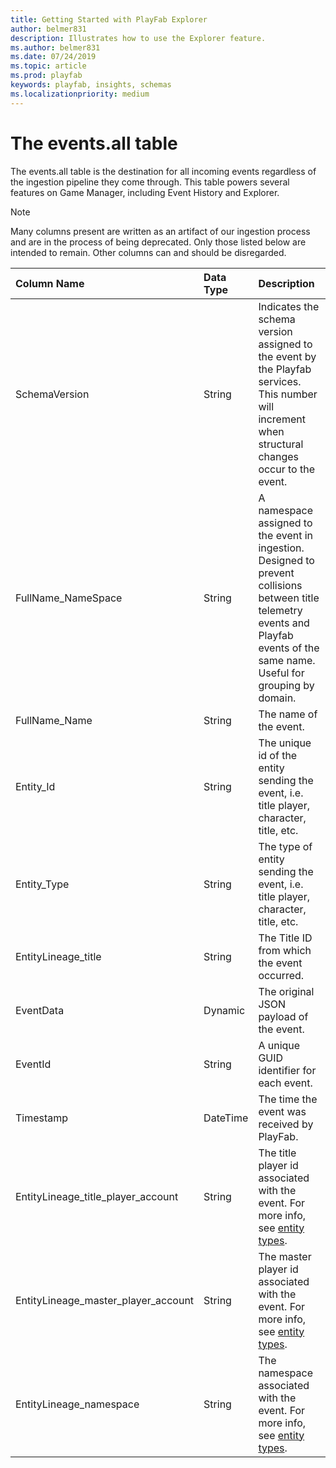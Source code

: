 ```yaml
---
title: Getting Started with PlayFab Explorer
author: belmer831
description: Illustrates how to use the Explorer feature.
ms.author: belmer831
ms.date: 07/24/2019
ms.topic: article
ms.prod: playfab
keywords: playfab, insights, schemas
ms.localizationpriority: medium
---
```


# The events.all table

The events.all table is the destination for all incoming events regardless of the ingestion pipeline 
they come through. This table powers several features on Game Manager, including Event History and Explorer. 

> [!NOTE]
> Many columns present are written as an artifact of our ingestion process and are in the process of being deprecated. Only those listed below are intended to remain. Other columns can and should be disregarded. 

| Column Name                           | Data Type   | Description                                                                       |
| :-------------                        | :---------- | :-----------                                                                      |
| SchemaVersion                         | String      | Indicates the schema version assigned to the event by the Playfab services. This number will increment when structural changes occur to the event.|
| FullName_NameSpace                    | String      | A namespace assigned to the event in ingestion. Designed to prevent collisions between title telemetry events and Playfab events of the same name. Useful for grouping by domain. |
| FullName_Name                         | String      | The name of the event. |
| Entity_Id                             | String      | The unique id of the entity sending the event, i.e. title player, character, title, etc.|
| Entity_Type                           | String      | The type of entity sending the event, i.e. title player, character, title, etc. |
| EntityLineage_title                   | String      | The Title ID from which the event occurred. |
| EventData                             | Dynamic     | The original JSON payload of the event. |
| EventId                               | String      | A unique GUID identifier for each event. |
| Timestamp                             | DateTime    | The time the event was received by PlayFab. |
| EntityLineage_title_player_account    | String      | The title player id associated with the event. For more info, see [entity types](https://docs.microsoft.com/en-us/gaming/playfab/features/data/entities/available-built-in-entity-types). |
| EntityLineage_master_player_account   | String      | The master player id associated with the event. For more info, see [entity types](https://docs.microsoft.com/en-us/gaming/playfab/features/data/entities/available-built-in-entity-types). |
| EntityLineage_namespace               | String      | The namespace associated with the event. For more info, see [entity types](https://docs.microsoft.com/en-us/gaming/playfab/features/data/entities/available-built-in-entity-types). |
